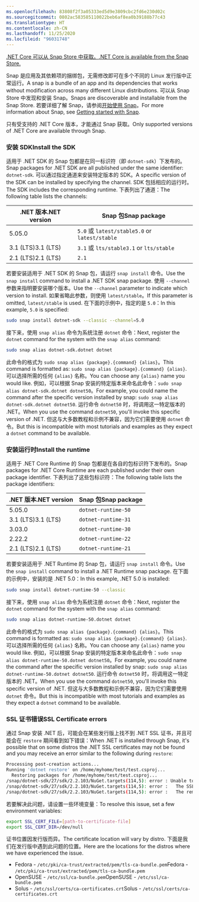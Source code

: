```yaml
---
ms.openlocfilehash: 83808f2f3a05333ed5d9e3809cbc2fd6e230d02c
ms.sourcegitcommit: 0802ac583585110022beb6af8ea0b39188b77c43
ms.translationtype: HT
ms.contentlocale: zh-CN
ms.lasthandoff: 11/25/2020
ms.locfileid: "96031748"
---
```


[<span data-ttu-id="28694-101">.NET Core 可以从 Snap Store 中获取。</span><span class="sxs-lookup"><span data-stu-id="28694-101">.NET Core is available from the Snap Store.</span></span>](https://snapcraft.io/dotnet-sdk)

<span data-ttu-id="28694-102">Snap 是应用及其依赖项的捆绑包，无需修改即可在多个不同的 Linux 发行版中正常运行。</span><span class="sxs-lookup"><span data-stu-id="28694-102">A snap is a bundle of an app and its dependencies that works without modification across many different Linux distributions.</span></span> <span data-ttu-id="28694-103">可以从 Snap Store 中发现和安装 Snap。</span><span class="sxs-lookup"><span data-stu-id="28694-103">Snaps are discoverable and installable from the Snap Store.</span></span> <span data-ttu-id="28694-104">若要详细了解 Snap，请参阅[开始使用 Snap](https://snapcraft.io/docs/getting-started)。</span><span class="sxs-lookup"><span data-stu-id="28694-104">For more information about Snap, see [Getting started with Snap](https://snapcraft.io/docs/getting-started).</span></span>

<span data-ttu-id="28694-105">只有受支持的 .NET Core 版本，才能通过 Snap 获取。</span><span class="sxs-lookup"><span data-stu-id="28694-105">Only supported versions of .NET Core are available through Snap.</span></span>

### <a name="install-the-sdk"></a><span data-ttu-id="28694-106">安装 SDK</span><span class="sxs-lookup"><span data-stu-id="28694-106">Install the SDK</span></span>

<span data-ttu-id="28694-107">适用于 .NET SDK 的 Snap 包都是在同一标识符（即 `dotnet-sdk`）下发布的。</span><span class="sxs-lookup"><span data-stu-id="28694-107">Snap packages for .NET SDK are all published under the same identifier: `dotnet-sdk`.</span></span> <span data-ttu-id="28694-108">可以通过指定通道来安装特定版本的 SDK。</span><span class="sxs-lookup"><span data-stu-id="28694-108">A specific version of the SDK can be installed by specifying the channel.</span></span> <span data-ttu-id="28694-109">SDK 包括相应的运行时。</span><span class="sxs-lookup"><span data-stu-id="28694-109">The SDK includes the corresponding runtime.</span></span> <span data-ttu-id="28694-110">下表列出了通道：</span><span class="sxs-lookup"><span data-stu-id="28694-110">The following table lists the channels:</span></span>

| <span data-ttu-id="28694-111">.NET 版本</span><span class="sxs-lookup"><span data-stu-id="28694-111">.NET version</span></span> | <span data-ttu-id="28694-112">Snap 包</span><span class="sxs-lookup"><span data-stu-id="28694-112">Snap package</span></span>             |
|--------------|--------------------------|
| <span data-ttu-id="28694-113">5.0</span><span class="sxs-lookup"><span data-stu-id="28694-113">5.0</span></span>          | <span data-ttu-id="28694-114">`5.0` 或 `latest/stable`</span><span class="sxs-lookup"><span data-stu-id="28694-114">`5.0` or `latest/stable`</span></span> |
| <span data-ttu-id="28694-115">3.1 (LTS)</span><span class="sxs-lookup"><span data-stu-id="28694-115">3.1 (LTS)</span></span>    | <span data-ttu-id="28694-116">`3.1` 或 `lts/stable`</span><span class="sxs-lookup"><span data-stu-id="28694-116">`3.1` or `lts/stable`</span></span>    |
| <span data-ttu-id="28694-117">2.1 (LTS)</span><span class="sxs-lookup"><span data-stu-id="28694-117">2.1 (LTS)</span></span>    | `2.1`                    |

<span data-ttu-id="28694-118">若要安装适用于 .NET SDK 的 Snap 包，请运行 `snap install` 命令。</span><span class="sxs-lookup"><span data-stu-id="28694-118">Use the `snap install` command to install a .NET SDK snap package.</span></span> <span data-ttu-id="28694-119">使用 `--channel` 参数来指明要安装哪个版本。</span><span class="sxs-lookup"><span data-stu-id="28694-119">Use the `--channel` parameter to indicate which version to install.</span></span> <span data-ttu-id="28694-120">如果省略此参数，则使用 `latest/stable`。</span><span class="sxs-lookup"><span data-stu-id="28694-120">If this parameter is omitted, `latest/stable` is used.</span></span> <span data-ttu-id="28694-121">在下面的示例中，指定的是 `5.0`：</span><span class="sxs-lookup"><span data-stu-id="28694-121">In this example, `5.0` is specified:</span></span>

```bash
sudo snap install dotnet-sdk --classic --channel=5.0
```

<span data-ttu-id="28694-122">接下来，使用 `snap alias` 命令为系统注册 `dotnet` 命令：</span><span class="sxs-lookup"><span data-stu-id="28694-122">Next, register the `dotnet` command for the system with the `snap alias` command:</span></span>

```bash
sudo snap alias dotnet-sdk.dotnet dotnet
```

<span data-ttu-id="28694-123">此命令的格式为 `sudo snap alias {package}.{command} {alias}`。</span><span class="sxs-lookup"><span data-stu-id="28694-123">This command is formatted as: `sudo snap alias {package}.{command} {alias}`.</span></span> <span data-ttu-id="28694-124">可以选择所需的任何 `{alias}` 名称。</span><span class="sxs-lookup"><span data-stu-id="28694-124">You can choose any `{alias}` name you would like.</span></span> <span data-ttu-id="28694-125">例如，可以根据 Snap 安装的特定版本来命名此命令：`sudo snap alias dotnet-sdk.dotnet dotnet50`。</span><span class="sxs-lookup"><span data-stu-id="28694-125">For example, you could name the command after the specific version installed by snap: `sudo snap alias dotnet-sdk.dotnet dotnet50`.</span></span> <span data-ttu-id="28694-126">运行命令 `dotnet50` 时，将调用这一特定版本的 .NET。</span><span class="sxs-lookup"><span data-stu-id="28694-126">When you use the command `dotnet50`, you'll invoke this specific version of .NET.</span></span> <span data-ttu-id="28694-127">但这与大多数教程和示例不兼容，因为它们需要使用 `dotnet` 命令。</span><span class="sxs-lookup"><span data-stu-id="28694-127">But this is incompatible with most tutorials and examples as they expect a `dotnet` command to be available.</span></span>

### <a name="install-the-runtime"></a><span data-ttu-id="28694-128">安装运行时</span><span class="sxs-lookup"><span data-stu-id="28694-128">Install the runtime</span></span>

<span data-ttu-id="28694-129">适用于 .NET Core Runtime 的 Snap 包都是在各自的包标识符下发布的。</span><span class="sxs-lookup"><span data-stu-id="28694-129">Snap packages for .NET Core Runtime are each published under their own package identifier.</span></span> <span data-ttu-id="28694-130">下表列出了这些包标识符：</span><span class="sxs-lookup"><span data-stu-id="28694-130">The following table lists the package identifiers:</span></span>

| <span data-ttu-id="28694-131">.NET 版本</span><span class="sxs-lookup"><span data-stu-id="28694-131">.NET version</span></span>      | <span data-ttu-id="28694-132">Snap 包</span><span class="sxs-lookup"><span data-stu-id="28694-132">Snap package</span></span>        |
|-------------------|---------------------|
| <span data-ttu-id="28694-133">5.0</span><span class="sxs-lookup"><span data-stu-id="28694-133">5.0</span></span>               | `dotnet-runtime-50` |
| <span data-ttu-id="28694-134">3.1 (LTS)</span><span class="sxs-lookup"><span data-stu-id="28694-134">3.1 (LTS)</span></span>         | `dotnet-runtime-31` |
| <span data-ttu-id="28694-135">3.0</span><span class="sxs-lookup"><span data-stu-id="28694-135">3.0</span></span>               | `dotnet-runtime-30` |
| <span data-ttu-id="28694-136">2.2</span><span class="sxs-lookup"><span data-stu-id="28694-136">2.2</span></span>               | `dotnet-runtime-22` |
| <span data-ttu-id="28694-137">2.1 (LTS)</span><span class="sxs-lookup"><span data-stu-id="28694-137">2.1 (LTS)</span></span>         | `dotnet-runtime-21` |

<span data-ttu-id="28694-138">若要安装适用于 .NET Runtime 的 Snap 包，请运行 `snap install` 命令。</span><span class="sxs-lookup"><span data-stu-id="28694-138">Use the `snap install` command to install a .NET Runtime snap package.</span></span> <span data-ttu-id="28694-139">在下面的示例中，安装的是 .NET 5.0：</span><span class="sxs-lookup"><span data-stu-id="28694-139">In this example, .NET 5.0 is installed:</span></span>

```bash
sudo snap install dotnet-runtime-50 --classic
```

<span data-ttu-id="28694-140">接下来，使用 `snap alias` 命令为系统注册 `dotnet` 命令：</span><span class="sxs-lookup"><span data-stu-id="28694-140">Next, register the `dotnet` command for the system with the `snap alias` command:</span></span>

```bash
sudo snap alias dotnet-runtime-50.dotnet dotnet
```

<span data-ttu-id="28694-141">此命令的格式为 `sudo snap alias {package}.{command} {alias}`。</span><span class="sxs-lookup"><span data-stu-id="28694-141">This command is formatted as: `sudo snap alias {package}.{command} {alias}`.</span></span> <span data-ttu-id="28694-142">可以选择所需的任何 `{alias}` 名称。</span><span class="sxs-lookup"><span data-stu-id="28694-142">You can choose any `{alias}` name you would like.</span></span> <span data-ttu-id="28694-143">例如，可以根据 Snap 安装的特定版本来命名此命令：`sudo snap alias dotnet-runtime-50.dotnet dotnet50`。</span><span class="sxs-lookup"><span data-stu-id="28694-143">For example, you could name the command after the specific version installed by snap: `sudo snap alias dotnet-runtime-50.dotnet dotnet50`.</span></span> <span data-ttu-id="28694-144">运行命令 `dotnet50` 时，将调用这一特定版本的 .NET。</span><span class="sxs-lookup"><span data-stu-id="28694-144">When you use the command `dotnet50`, you'll invoke this specific version of .NET.</span></span> <span data-ttu-id="28694-145">但这与大多数教程和示例不兼容，因为它们需要使用 `dotnet` 命令。</span><span class="sxs-lookup"><span data-stu-id="28694-145">But this is incompatible with most tutorials and examples as they expect a `dotnet` command to be available.</span></span>

### <a name="ssl-certificate-errors"></a><span data-ttu-id="28694-146">SSL 证书错误</span><span class="sxs-lookup"><span data-stu-id="28694-146">SSL Certificate errors</span></span>

<span data-ttu-id="28694-147">通过 Snap 安装 .NET 后，可能会在某些发行版上找不到 .NET SSL 证书，并且可能会在 `restore` 期间看到如下错误：</span><span class="sxs-lookup"><span data-stu-id="28694-147">When .NET is installed through Snap, it's possible that on some distros the .NET SSL certificates may not be found and you may receive an error similar to the following during `restore`:</span></span>

```bash
Processing post-creation actions...
Running 'dotnet restore' on /home/myhome/test/test.csproj...
  Restoring packages for /home/myhome/test/test.csproj...
/snap/dotnet-sdk/27/sdk/2.2.103/NuGet.targets(114,5): error : Unable to load the service index for source https://api.nuget.org/v3/index.json. [/home/myhome/test/test.csproj]
/snap/dotnet-sdk/27/sdk/2.2.103/NuGet.targets(114,5): error :   The SSL connection could not be established, see inner exception. [/home/myhome/test/test.csproj]
/snap/dotnet-sdk/27/sdk/2.2.103/NuGet.targets(114,5): error :   The remote certificate is invalid according to the validation procedure. [/home/myhome/test/test.csproj]
```

<span data-ttu-id="28694-148">若要解决此问题，请设置一些环境变量：</span><span class="sxs-lookup"><span data-stu-id="28694-148">To resolve this issue, set a few environment variables:</span></span>

```bash
export SSL_CERT_FILE=[path-to-certificate-file]
export SSL_CERT_DIR=/dev/null
```

<span data-ttu-id="28694-149">证书位置因发行版而异。</span><span class="sxs-lookup"><span data-stu-id="28694-149">The certificate location will vary by distro.</span></span> <span data-ttu-id="28694-150">下面是我们在发行版中遇到此问题的位置。</span><span class="sxs-lookup"><span data-stu-id="28694-150">Here are the locations for the distros where we have experienced the issue.</span></span>

* <span data-ttu-id="28694-151">Fedora - `/etc/pki/ca-trust/extracted/pem/tls-ca-bundle.pem`</span><span class="sxs-lookup"><span data-stu-id="28694-151">Fedora - `/etc/pki/ca-trust/extracted/pem/tls-ca-bundle.pem`</span></span>
* <span data-ttu-id="28694-152">OpenSUSE - `/etc/ssl/ca-bundle.pem`</span><span class="sxs-lookup"><span data-stu-id="28694-152">OpenSUSE - `/etc/ssl/ca-bundle.pem`</span></span>
* <span data-ttu-id="28694-153">Solus - `/etc/ssl/certs/ca-certificates.crt`</span><span class="sxs-lookup"><span data-stu-id="28694-153">Solus - `/etc/ssl/certs/ca-certificates.crt`</span></span>
